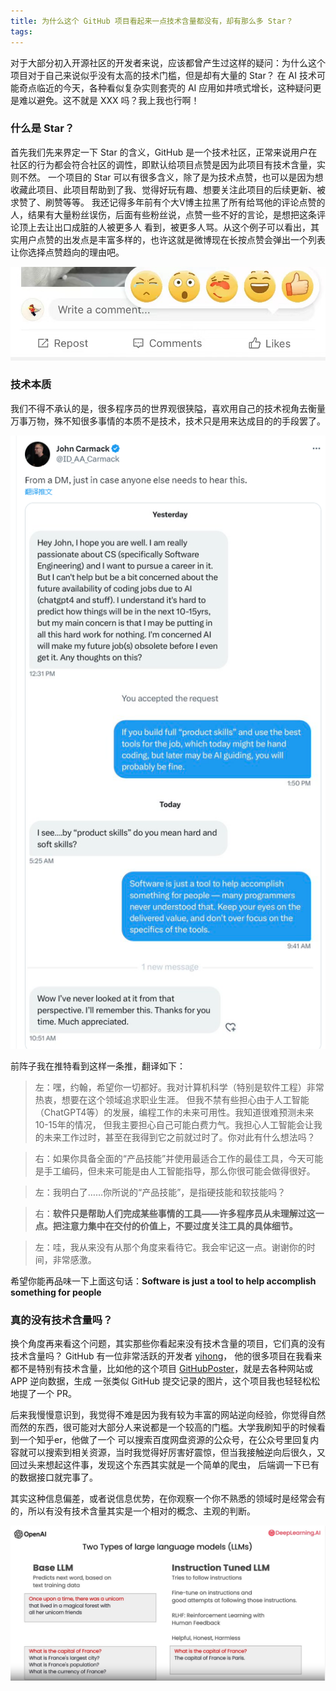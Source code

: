 ```yaml
---
title: 为什么这个 GitHub 项目看起来一点技术含量都没有，却有那么多 Star？
tags:
---
```


对于大部分初入开源社区的开发者来说，应该都曾产生过这样的疑问：为什么这个项目对于自己来说似乎没有太高的技术门槛，但是却有大量的 Star？
在 AI 技术可能奇点临近的今天，各种看似复杂实则套壳的 AI 应用如井喷式增长，这种疑问更是难以避免。这不就是 XXX 吗？我上我也行啊！


### 什么是 Star？
首先我们先来界定一下 Star 的含义，GitHub 是一个技术社区，正常来说用户在社区的行为都会符合社区的调性，即默认给项目点赞是因为此项目有技术含量，实则不然。
一个项目的 Star 可以有很多含义，除了是为技术点赞，也可以是因为想收藏此项目、此项目帮助到了我、觉得好玩有趣、想要关注此项目的后续更新、被求赞了、刷赞等等。
我还记得多年前有个大V博主拉黑了所有给骂他的评论点赞的人，结果有大量粉丝误伤，后面有些粉丝说，点赞一些不好的言论，是想把这条评论顶上去让出口成脏的人被更多人
看到，被更多人骂。从这个例子可以看出，其实用户点赞的出发点是丰富多样的，也许这就是微博现在长按点赞会弹出一个列表让你选择点赞趋向的理由吧。

![image](https://raw.githubusercontent.com/guaguaguaxia/guaguaguaxia.github.io/master/_data/image/1.jpg)


### 技术本质 
我们不得不承认的是，很多程序员的世界观很狭隘，喜欢用自己的技术视角去衡量万事万物，殊不知很多事情的本质不是技术，技术只是用来达成目的的手段罢了。  

![image](https://raw.githubusercontent.com/guaguaguaxia/guaguaguaxia.github.io/master/_data/image/2.png)

前阵子我在推特看到这样一条推，翻译如下：  

> 左：嘿，约翰，希望你一切都好。我对计算机科学（特别是软件工程）非常热衷，想要在这个领域追求职业生涯。
但我不禁有些担心由于人工智能（ChatGPT4等）的发展，编程工作的未来可用性。我知道很难预测未来10-15年的情况，
但我主要担心自己可能白费力气。我担心人工智能会让我的未来工作过时，甚至在我得到它之前就过时了。你对此有什么想法吗？

> 右：如果你具备全面的“产品技能”并使用最适合工作的最佳工具，今天可能是手工编码，但未来可能是由人工智能指导，那么你很可能会做得很好。

> 左：我明白了……你所说的“产品技能”，是指硬技能和软技能吗？

> 右：**软件只是帮助人们完成某些事情的工具——许多程序员从未理解过这一点。把注意力集中在交付的价值上，不要过度关注工具的具体细节。**

> 左：哇，我从来没有从那个角度来看待它。我会牢记这一点。谢谢你的时间，非常感激。

希望你能再品味一下上面这句话：**Software is just a tool to help accomplish something for people**
### 真的没有技术含量吗？

换个角度再来看这个问题，其实那些你看起来没有技术含量的项目，它们真的没有技术含量吗？ GitHub 有一位非常活跃的开发者 [yihong](https://github.com/yihong0618)，
他的很多项目在我看来都不是特别有技术含量，比如他的这个项目 [GitHubPoster](https://github.com/yihong0618/GitHubPoster)，就是去各种网站或 APP 逆向数据，生成
一张类似 GitHub 提交记录的图片，这个项目我也轻轻松松地提了一个 PR。  

后来我慢慢意识到，我觉得不难是因为我有较为丰富的网站逆向经验，你觉得自然而然的东西，很可能对大部分人来说都是一个较高的门槛。大学我刷知乎的时候看到一个知乎er，他做了一个
可以搜索百度网盘资源的公众号，在公众号里回复内容就可以搜索到相关资源，当时我觉得好厉害好震惊，但当我接触逆向后很久，又回过头来想起这件事，发现这个东西其实就是一个简单的爬虫，
后端调一下已有的数据接口就完事了。  

其实这种信息偏差，或者说信息优势，在你观察一个你不熟悉的领域时是经常会有的，所以有没有技术含量其实是一个相对的概念、主观的判断。

![](/assets/img/1.jpg)


